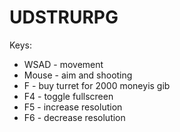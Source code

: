 UDSTRURPG
==========
Keys:
- WSAD - movement
- Mouse - aim and shooting
- F - buy turret for 2000 moneyis gib
- F4 - toggle fullscreen
- F5 - increase resolution
- F6 - decrease resolution
